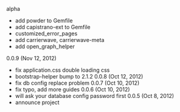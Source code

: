 alpha
  * add powder to Gemfile
  * add capistrano-ext to Gemfile
  * customized_error_pages
  * add carrierwave, carrierwave-meta
  * add open_graph_helper
  
0.0.9 (Nov 12, 2012)
  * fix application.css double loading css
  * bootstrap-helper bump to 2.1.2
0.0.8 (Oct 12, 2012)
  * fix db config replace problem
0.0.7 (Oct 10, 2012)
  * fix typo, add more guides
0.0.6 (Oct 10, 2012)
  * will ask your database config password first
0.0.5 (Oct 8, 2012)
  * announce project